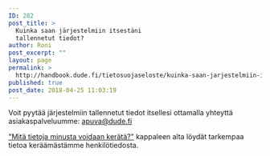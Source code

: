 ```yaml
---
ID: 282
post_title: >
  Kuinka saan järjestelmiin itsestäni
  tallennetut tiedot?
author: Roni
post_excerpt: ""
layout: page
permalink: >
  http://handbook.dude.fi/tietosuojaseloste/kuinka-saan-jarjestelmiin-itsestani-tallennetut-tiedot
published: true
post_date: 2018-04-25 11:03:19
---
```

Voit pyytää järjestelmiin tallennetut tiedot itsellesi ottamalla yhteyttä asiakaspalveluumme: <a href="mailto:apuva@dude.fi">apuva@dude.fi</a>

<a href="http://handbook.dude.fi/tietosuojaseloste/mita-tietoja-minusta-voidaan-kerata">"Mitä tietoja minusta voidaan kerätä?"</a> kappaleen alta löydät tarkempaa tietoa keräämästämme henkilötiedosta.